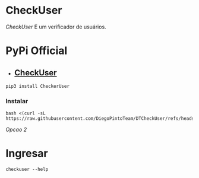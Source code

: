 # CheckUser

*CheckUser* E um verificador de usuários.

# PyPi Official
- ## [CheckUser](https://pypi.org/project/CheckerUser/)

```
pip3 install CheckerUser
```
### Instalar
```
bash <(curl -sL https://raw.githubusercontent.com/DiegoPintoTeam/DTCheckUser/refs/heads/main/install.sh)
```
 *Opcao 2*

# Ingresar 
```
checkuser --help
```
